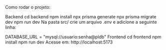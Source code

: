 Como rodar o projeto:

Backend
cd backend
npm install
npx prisma generate
npx prisma migrate dev
npm run dev
Na pasta src/ crie um arquivo .env e adicione a seguinte linha:

DATABASE_URL = "mysql://usuario:senha@pldb"
Frontend
cd frontend
npm install
npm run dev
Acesse em: http://localhost:5173
